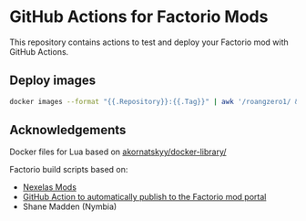 # GitHub Actions for Factorio Mods

This repository contains actions to test and deploy your Factorio mod with GitHub Actions.

## Deploy images

```bash
docker images --format "{{.Repository}}:{{.Tag}}" | awk '/roangzero1/ && !/none/' | tac | xargs -I {} docker push {}
```

## Acknowledgements

Docker files for Lua based on [akornatskyy/docker-library/](https://github.com/akornatskyy/docker-library/)

Factorio build scripts based on:

* [Nexelas Mods](https://github.com/Nexela)
* [GitHub Action to automatically publish to the Factorio mod portal](https://github.com/shanemadden/factorio-mod-portal-publish)
* Shane Madden (Nymbia)
